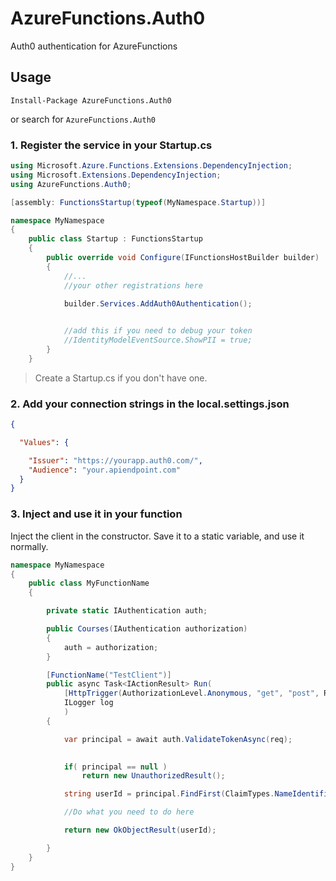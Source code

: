 # AzureFunctions.Auth0
Auth0 authentication for AzureFunctions


## Usage

```shell
Install-Package AzureFunctions.Auth0 
```

or search for `AzureFunctions.Auth0`



### 1. Register the service in your Startup.cs
```csharp
using Microsoft.Azure.Functions.Extensions.DependencyInjection;
using Microsoft.Extensions.DependencyInjection;
using AzureFunctions.Auth0;

[assembly: FunctionsStartup(typeof(MyNamespace.Startup))]

namespace MyNamespace
{
    public class Startup : FunctionsStartup
    {
        public override void Configure(IFunctionsHostBuilder builder)
        {
            //... 
            //your other registrations here
            
            builder.Services.AddAuth0Authentication();


            //add this if you need to debug your token
            //IdentityModelEventSource.ShowPII = true; 
        }
    }

```
> Create a Startup.cs if you don't have one.

### 2. Add your connection strings in the local.settings.json


```json
{

  "Values": {

    "Issuer": "https://yourapp.auth0.com/",
    "Audience": "your.apiendpoint.com"
  }
}
```

### 3. Inject and use it in your function

Inject the client in the constructor. Save it to a static variable, and use it normally.

```csharp
namespace MyNamespace
{
    public class MyFunctionName
    {

        private static IAuthentication auth;

        public Courses(IAuthentication authorization)
        {
            auth = authorization;
        }

        [FunctionName("TestClient")]
        public async Task<IActionResult> Run(
            [HttpTrigger(AuthorizationLevel.Anonymous, "get", "post", Route = "courses")] HttpRequest req,
            ILogger log
            )
        {

            var principal = await auth.ValidateTokenAsync(req);

            
            if( principal == null )
                return new UnauthorizedResult();

            string userId = principal.FindFirst(ClaimTypes.NameIdentifier).Value;

            //Do what you need to do here

            return new OkObjectResult(userId);

        }
    }
}
```
